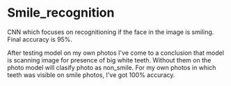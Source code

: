 # Smile_recognition
CNN which focuses on recognitioning if the face in the image is smiling. Final accuracy is 95%.

After testing model on my own photos I've come to a conclusion that model is scanning image for presence of big white teeth. Without them on the photo model will clasify photo as non_smile. For my own photos in which teeth was visible on smile photos, I've got 100% accuracy.

